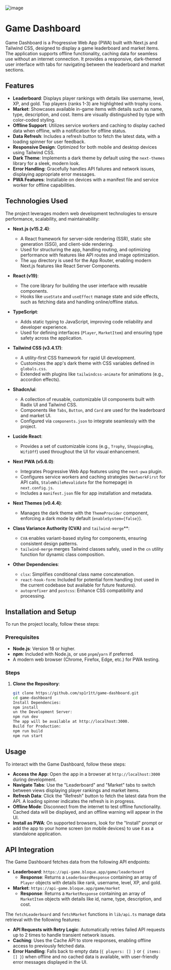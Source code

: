 ![image](https://github.com/user-attachments/assets/eaf1d28b-0ce4-4fa3-8b49-51d94a534409)

# Game Dashboard

Game Dashboard is a Progressive Web App (PWA) built with Next.js and Tailwind CSS, designed to display a game leaderboard and market items. The application supports offline functionality, caching data for seamless use without an internet connection. It provides a responsive, dark-themed user interface with tabs for navigating between the leaderboard and market sections.

## Features

- **Leaderboard**: Displays player rankings with details like username, level, XP, and gold. Top players (ranks 1-3) are highlighted with trophy icons.
- **Market**: Showcases available in-game items with details such as name, type, description, and cost. Items are visually distinguished by type with color-coded styling.
- **Offline Support**: Utilizes service workers and caching to display cached data when offline, with a notification for offline status.
- **Data Refresh**: Includes a refresh button to fetch the latest data, with a loading spinner for user feedback.
- **Responsive Design**: Optimized for both mobile and desktop devices using Tailwind CSS.
- **Dark Theme**: Implements a dark theme by default using the `next-themes` library for a sleek, modern look.
- **Error Handling**: Gracefully handles API failures and network issues, displaying appropriate error messages.
- **PWA Features**: Installable on devices with a manifest file and service worker for offline capabilities.

## Technologies Used

The project leverages modern web development technologies to ensure performance, scalability, and maintainability:

- **Next.js (v15.2.4)**:
  - A React framework for server-side rendering (SSR), static site generation (SSG), and client-side rendering.
  - Used for structuring the app, handling routing, and optimizing performance with features like API routes and image optimization.
  - The `app` directory is used for the App Router, enabling modern Next.js features like React Server Components.

- **React (v19)**:
  - The core library for building the user interface with reusable components.
  - Hooks like `useState` and `useEffect` manage state and side effects, such as fetching data and handling online/offline status.

- **TypeScript**:
  - Adds static typing to JavaScript, improving code reliability and developer experience.
  - Used for defining interfaces (`Player`, `MarketItem`) and ensuring type safety across the application.

- **Tailwind CSS (v3.4.17)**:
  - A utility-first CSS framework for rapid UI development.
  - Customizes the app's dark theme with CSS variables defined in `globals.css`.
  - Extended with plugins like `tailwindcss-animate` for animations (e.g., accordion effects).

- **Shadcn/ui**:
  - A collection of reusable, customizable UI components built with Radix UI and Tailwind CSS.
  - Components like `Tabs`, `Button`, and `Card` are used for the leaderboard and market UI.
  - Configured via `components.json` to integrate seamlessly with the project.

- **Lucide React**:
  - Provides a set of customizable icons (e.g., `Trophy`, `ShoppingBag`, `WifiOff`) used throughout the UI for visual enhancement.

- **Next PWA (v5.6.0)**:
  - Integrates Progressive Web App features using the `next-pwa` plugin.
  - Configures service workers and caching strategies (`NetworkFirst` for API calls, `StaleWhileRevalidate` for the homepage) in `next.config.js`.
  - Includes a `manifest.json` file for app installation and metadata.

- **Next Themes (v0.4.4)**:
  - Manages the dark theme with the `ThemeProvider` component, enforcing a dark mode by default (`enableSystem={false}`).

- **Class Variance Authority (CVA)** and `tailwind-merge`**:
  - `CVA` enables variant-based styling for components, ensuring consistent design patterns.
  - `tailwind-merge` merges Tailwind classes safely, used in the `cn` utility function for dynamic class composition.

- **Other Dependencies**:
  - `clsx`: Simplifies conditional class name concatenation.
  - `react-hook-form`: Included for potential form handling (not used in the current codebase but available for future features).
  - `autoprefixer` and `postcss`: Enhance CSS compatibility and processing.


## Installation and Setup

To run the project locally, follow these steps:

### Prerequisites

- **Node.js**: Version 18 or higher.
- **npm**: Included with Node.js, or use `pnpm`/`yarn` if preferred.
- A modern web browser (Chrome, Firefox, Edge, etc.) for PWA testing.

### Steps

1. **Clone the Repository**:
   ```bash
   git clone https://github.com/sp1r1tt/game-dashboard.git
   cd game-dashboard
   Install Dependencies:
   npm install
   un the Development Server:
   npm run dev
   The app will be available at http://localhost:3000.
   Build for Production:
   npm run build
   npm run start
   
## Usage

To interact with the Game Dashboard, follow these steps:

- **Access the App**: Open the app in a browser at `http://localhost:3000` during development.
- **Navigate Tabs**: Use the "Leaderboard" and "Market" tabs to switch between views displaying player rankings and market items.
- **Refresh Data**: Click the "Refresh" button to fetch the latest data from the API. A loading spinner indicates the refresh is in progress.
- **Offline Mode**: Disconnect from the internet to test offline functionality. Cached data will be displayed, and an offline warning will appear in the UI.
- **Install as PWA**: On supported browsers, look for the "Install" prompt or add the app to your home screen (on mobile devices) to use it as a standalone application.

## API Integration

The Game Dashboard fetches data from the following API endpoints:

- **Leaderboard**: `https://api-game.bloque.app/game/leaderboard`
  - **Response**: Returns a `LeaderboardResponse` containing an array of `Player` objects with details like rank, username, level, XP, and gold.
- **Market**: `https://api-game.bloque.app/game/market`
  - **Response**: Returns a `MarketResponse` containing an array of `MarketItem` objects with details like id, name, type, description, and cost.

The `fetchLeaderboard` and `fetchMarket` functions in `lib/api.ts` manage data retrieval with the following features:

- **API Requests with Retry Logic**: Automatically retries failed API requests up to 2 times to handle transient network issues.
- **Caching**: Uses the Cache API to store responses, enabling offline access to previously fetched data.
- **Error Handling**: Falls back to empty data (`{ players: [] }` or `{ items: [] }`) when offline and no cached data is available, with user-friendly error messages displayed in the UI.
